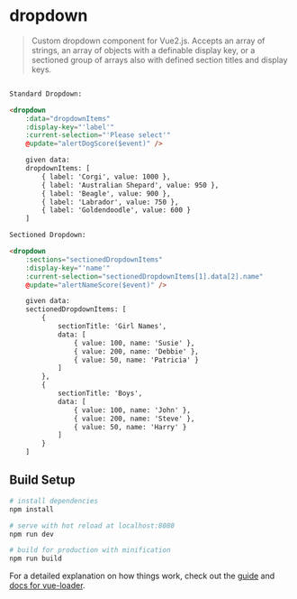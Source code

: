 # dropdown

> Custom dropdown component for Vue2.js. Accepts an array of strings, an array of objects with a definable display key, or a sectioned group of arrays also with defined section titles and display keys.

```html

Standard Dropdown:

<dropdown
    :data="dropdownItems"
    :display-key="'label'"
    :current-selection="'Please select'"
    @update="alertDogScore($event)" />

    given data:
    dropdownItems: [
        { label: 'Corgi', value: 1000 },
        { label: 'Australian Shepard', value: 950 },
        { label: 'Beagle', value: 900 },
        { label: 'Labrador', value: 750 },
        { label: 'Goldendoodle', value: 600 }
    ]
```

```html
Sectioned Dropdown:

<dropdown
    :sections="sectionedDropdownItems"
    :display-key="'name'"
    :current-selection="sectionedDropdownItems[1].data[2].name"
    @update="alertNameScore($event)" />

    given data:
    sectionedDropdownItems: [
        {
            sectionTitle: 'Girl Names',
            data: [
                { value: 100, name: 'Susie' },
                { value: 200, name: 'Debbie' },
                { value: 50, name: 'Patricia' }
            ]
        },
        {
            sectionTitle: 'Boys',
            data: [
                { value: 100, name: 'John' },
                { value: 200, name: 'Steve' },
                { value: 50, name: 'Harry' }
            ]
        }
    ]

```

## Build Setup

``` bash
# install dependencies
npm install

# serve with hot reload at localhost:8080
npm run dev

# build for production with minification
npm run build
```

For a detailed explanation on how things work, check out the [guide](http://vuejs-templates.github.io/webpack/) and [docs for vue-loader](http://vuejs.github.io/vue-loader).
